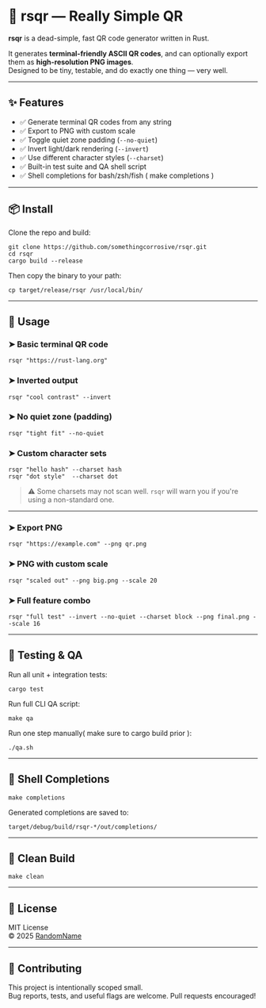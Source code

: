 # 🦀 rsqr — Really Simple QR

**rsqr** is a dead-simple, fast QR code generator written in Rust.

It generates **terminal-friendly ASCII QR codes**, and can optionally export them as **high-resolution PNG images**.  
Designed to be tiny, testable, and do exactly one thing — very well.

---

## ✨ Features

- ✅ Generate terminal QR codes from any string
- ✅ Export to PNG with custom scale
- ✅ Toggle quiet zone padding (`--no-quiet`)
- ✅ Invert light/dark rendering (`--invert`)
- ✅ Use different character styles (`--charset`)
- ✅ Built-in test suite and QA shell script
- ✅ Shell completions for bash/zsh/fish ( make completions )

---

## 📦 Install

Clone the repo and build:

    git clone https://github.com/somethingcorrosive/rsqr.git
    cd rsqr
    cargo build --release

Then copy the binary to your path:

    cp target/release/rsqr /usr/local/bin/

---

## 🚀 Usage

### ➤ Basic terminal QR code

    rsqr "https://rust-lang.org"

### ➤ Inverted output

    rsqr "cool contrast" --invert

### ➤ No quiet zone (padding)

    rsqr "tight fit" --no-quiet

### ➤ Custom character sets

    rsqr "hello hash" --charset hash
    rsqr "dot style"  --charset dot

> ⚠️ Some charsets may not scan well. `rsqr` will warn you if you're using a non-standard one.

---

### ➤ Export PNG

    rsqr "https://example.com" --png qr.png

### ➤ PNG with custom scale

    rsqr "scaled out" --png big.png --scale 20

### ➤ Full feature combo

    rsqr "full test" --invert --no-quiet --charset block --png final.png --scale 16

---

## 🧪 Testing & QA

Run all unit + integration tests:

    cargo test

Run full CLI QA script:

    make qa

Run one step manually( make sure to cargo build prior ):

    ./qa.sh

---

## 🐚 Shell Completions

    make completions

Generated completions are saved to:

    target/debug/build/rsqr-*/out/completions/

---

## 🧼 Clean Build

    make clean

---

## 🪪 License

MIT License  
© 2025 [RandomName](https://github.com/somethingcorrosive)

---

## 🙌 Contributing

This project is intentionally scoped small.  
Bug reports, tests, and useful flags are welcome. Pull requests encouraged!

